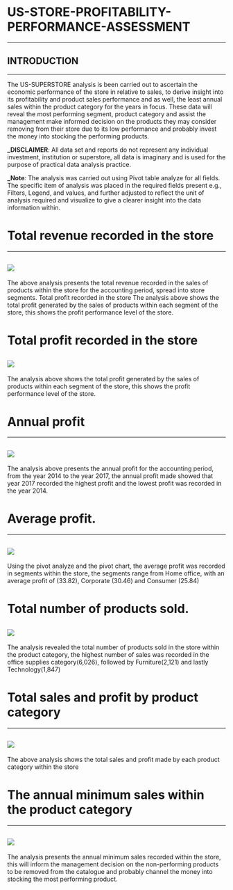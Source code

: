 # US-STORE-PROFITABILITY-PERFORMANCE-ASSESSMENT
----

## INTRODUCTION
---

The US-SUPERSTORE analysis is been carried out to ascertain the economic performance of the store in relative to sales, to derive insight into its profitability and product sales performance and as well, the least annual sales within the product category for the years in focus. These data will reveal the most performing segment, product category and assist the management make informed decision on the products they may consider removing from their store due to its low performance and probably invest the money into stocking the performing products. 

**_DISCLAIMER**_:_ All data set and reports do not represent any individual investment, institution or superstore, all data is imaginary and is used for the purpose of practical data analysis practice.

**_Note**_:_ The analysis was carried out using Pivot table analyze for all fields. The specific item of analysis was placed in the required fields present e.g., Filters, Legend, and values, and further adjusted to reflect the unit of analysis required and visualize to give a clearer insight into the data information within.

# Total revenue recorded in the store
----
![](totalrevenue.png)
---
The above analysis presents the total revenue recorded in the sales of products within the store for the accounting period, spread into store segments.
Total profit recorded in the store
The analysis above shows the total profit generated by the sales of products within each segment of the store, this shows the profit performance level of the store.


# Total profit recorded in the store
![](totalprofit.png)
----


The analysis above shows the total profit generated by the sales of products within each segment of the store, this shows the profit performance level of the store.

# Annual profit
----
![](annualprofit.png)
---
The analysis above presents the annual profit for the accounting period, from the year 2014 to the year 2017, the annual profit made showed that year 2017 recorded the highest profit and the lowest profit was recorded in the year 2014.

# Average profit.
-----
![](averageprofit.png)
-----

Using the pivot analyze and the pivot chart, the average profit was recorded in segments within the store, the segments range from Home office, with an average profit of (33.82), Corporate (30.46) and Consumer (25.84)

# Total number of products sold.
![](numbersales.png)
-----

The analysis revealed the total number of products sold in the store within the product category, the highest number of sales was recorded in the office supplies category(6,026), followed by Furniture(2,121) and lastly Technology(1,847)

# Total sales and profit by product category
------
![](totalsalesprofit.png)
-----
The above analysis shows the total sales and profit made by each product category within the store

# The annual minimum sales within the product category
----
![](annualminimumsales.png)
-----
The analysis presents the annual minimum sales recorded within the store, this will inform the management decision on the non-performing products to be removed from the catalogue and probably channel the money into stocking the most performing product.




